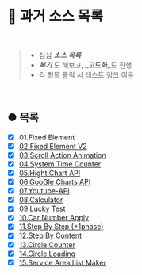 # 📝 과거 소스 목록

<br />

> * 심심 _**소스 목록**_
> * _**복기**_ 도 해보고, _**고도화**_도 진행
> * 각 항목 클릭 시 테스트 링크 이동

<br />

## ● 목록

* [X] 01.Fixed Element
* [X] [02.Fixed Element V2](http://nergyhee.dothome.co.kr/myList/list/02.Fixed-Element-V2/sources)
* [X] [03.Scroll Action Animation](http://nergyhee.dothome.co.kr/myList/list/03.Scroll-Action-Animation/sources)
* [X] [04.System Time Counter](http://nergyhee.dothome.co.kr/myList/list/04.System-Time-Counter/sources)
* [X] [05.Hight Chart API](http://nergyhee.dothome.co.kr/myList/list/05.High-Charts-API/sources)
* [X] [06.GooGle Charts API](http://nergyhee.dothome.co.kr/myList/list/06.Google-Charts-API/sources)
* [X] [07.Youtube-API](http://nergyhee.dothome.co.kr/myList/list/07.Youtube-API/sources)
* [X] [08.Calculator](http://nergyhee.dothome.co.kr/myList/list/08.Calculator/sources)
* [X] [09.Lucky Test](http://nergyhee.dothome.co.kr/myList/list/09.Lucky-Test/sources)
* [X] [10.Car Number Apply](http://nergyhee.dothome.co.kr/myList/list/10.Car-Number-Apply/sources)
* [X] [11.Step By Step (*1phase)](http://nergyhee.dothome.co.kr/myList/list/11.Step-By-Step/sources/intro.html)
* [X] [12.Step By Content](http://nergyhee.dothome.co.kr/myList/list/12.Step-By-Content/sources)
* [X] [13.Circle Counter](http://nergyhee.dothome.co.kr/myList/list/13.CirCle-Counter/sources)
* [X] [14.Circle Loading](http://nergyhee.dothome.co.kr/myList/list/14.CirCle-Loading/sources)
* [X] [15.Service Area List Maker](http://nergyhee.dothome.co.kr/myList/list/15.Service-Area-List/sources)

<br>
<br>
<br>
